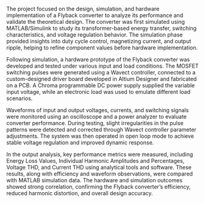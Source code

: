 The project focused on the design, simulation, and hardware implementation of a Flyback converter to analyze its performance and validate the theoretical design. The converter was first simulated using MATLAB/Simulink to study its transformer-based energy transfer, switching characteristics, and voltage regulation behavior. The simulation phase provided insights into duty cycle control, magnetizing current, and output ripple, helping to refine component values before hardware implementation.

Following simulation, a hardware prototype of the Flyback converter was developed and tested under various input and load conditions. The MOSFET switching pulses were generated using a Wavect controller, connected to a custom-designed driver board developed in Altium Designer and fabricated on a PCB. A Chroma programmable DC power supply supplied the variable input voltage, while an electronic load was used to emulate different load scenarios.

Waveforms of input and output voltages, currents, and switching signals were monitored using an oscilloscope and a power analyzer to evaluate converter performance. During testing, slight irregularities in the pulse patterns were detected and corrected through Wavect controller parameter adjustments. The system was then operated in open loop mode to achieve stable voltage regulation and improved dynamic response.

In the output analysis, key performance metrics were measured, including Energy Loss Values, Individual Harmonic Amplitudes and Percentages, Voltage THD, and Current THD using analytical tools and software. These results, along with efficiency and waveform observations, were compared with MATLAB simulation data. The hardware and simulation outcomes showed strong correlation, confirming the Flyback converter’s efficiency, reduced harmonic distortion, and overall design accuracy.
